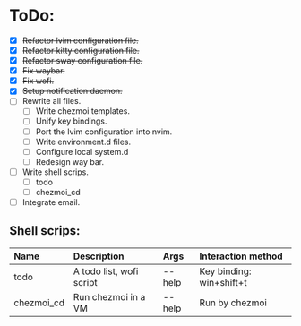 # ToDo:

* [X] ~~Refactor lvim configuration file.~~
* [X] ~~Refactor kitty configuration file.~~
* [X] ~~Refactor sway configuration file.~~
* [X] ~~Fix waybar.~~
* [X] ~~Fix wofi.~~
* [X] ~~Setup notification daemon.~~
* [ ] Rewrite all files.
    * [ ] Write chezmoi templates.
    * [ ] Unify key bindings.
    * [ ] Port the lvim configuration into nvim.
    * [ ] Write environment.d files.
    * [ ] Configure local system.d
    * [ ] Redesign way bar.
* [ ] Write shell scrips.
    * [ ] todo
    * [ ] chezmoi_cd
* [ ] Integrate email.

## Shell scrips:

| Name        | Description              | Args    | Interaction method        |
|:------------|:-------------------------|:--------|:--------------------------|
| todo        | A todo list, wofi script | --help  | Key binding: win+shift+t  |
| chezmoi_cd  | Run chezmoi in a VM      | --help  | Run by chezmoi            |

<!-- ||||| -->
